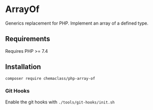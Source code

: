 # ArrayOf

Generics replacement for PHP. 
Implement an array of a defined type.

## Requirements

Requires PHP >= 7.4

## Installation

```
composer require chemaclass/php-array-of
```

### Git Hooks

Enable the git hooks with `./tools/git-hooks/init.sh`
